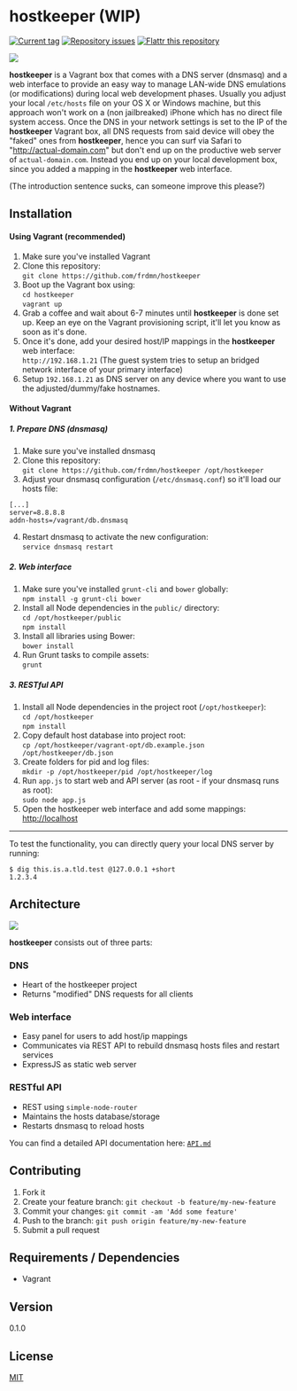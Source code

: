 # hostkeeper (WIP)

[![Current tag](http://img.shields.io/github/tag/frdmn/hostkeeper.svg)](https://github.com/frdmn/hostkeeper/tags) [![Repository issues](http://issuestats.com/github/frdmn/hostkeeper/badge/issue)](http://issuestats.com/github/frdmn/hostkeeper) [![Flattr this repository](http://api.flattr.com/button/flattr-badge-large.png)](https://flattr.com/submit/auto?user_id=frdmn&url=https://github.com/frdmn/hostkeeper)

![](http://up.frd.mn/7XNni.png)

__hostkeeper__ is a Vagrant box that comes with a DNS server (dnsmasq) and a web interface to provide an easy way to manage LAN-wide DNS emulations (or modifications) during local web development phases. Usually you adjust your local `/etc/hosts` file on your OS X or Windows machine, but this approach won't work on a (non jailbreaked) iPhone which has no direct file system access. Once the DNS in your network settings is set to the IP of the __hostkeeper__ Vagrant box, all DNS requests from said device will obey the "faked" ones from __hostkeeper__, hence you can surf via Safari to "http://actual-domain.com" but don't end up on the productive web server of `actual-domain.com`. Instead you end up on your local development box, since you added a mapping in the __hostkeeper__ web interface.

(The introduction sentence sucks, can someone improve this please?)

## Installation

#### Using Vagrant (recommended)

1. Make sure you've installed Vagrant
2. Clone this repository:  
  `git clone https://github.com/frdmn/hostkeeper`
3. Boot up the Vagrant box using:  
  `cd hostkeeper`  
  `vagrant up`
4. Grab a coffee and wait about 6-7 minutes until __hostkeeper__ is done set up. Keep an eye on the Vagrant provisioning script, it'll let you know as soon as it's done.
5. Once it's done, add your desired host/IP mappings in the __hostkeeper__ web interface:  
  `http://192.168.1.21` (The guest system tries to setup an bridged network interface of your primary interface)
6. Setup `192.168.1.21` as DNS server on any device where you want to use the adjusted/dummy/fake hostnames.

#### Without Vagrant

##### 1. Prepare DNS (dnsmasq)

1. Make sure you've installed dnsmasq
2. Clone this repository:  
  `git clone https://github.com/frdmn/hostkeeper /opt/hostkeeper`
3. Adjust your dnsmasq configuration (`/etc/dnsmasq.conf`) so it'll load our hosts file:  
```shell
[...]
server=8.8.8.8
addn-hosts=/vagrant/db.dnsmasq
```
4. Restart dnsmasq to activate the new configuration:  
  `service dnsmasq restart`

##### 2. Web interface

1. Make sure you've installed `grunt-cli` and `bower` globally:  
  `npm install -g grunt-cli bower`  
2. Install all Node dependencies in the `public/` directory:  
  `cd /opt/hostkeeper/public`  
  `npm install`
3. Install all libraries using Bower:  
  `bower install`  
4. Run Grunt tasks to compile assets:  
  `grunt`  

##### 3. RESTful API

1. Install all Node dependencies in the project root (`/opt/hostkeeper`):  
  `cd /opt/hostkeeper`  
  `npm install`
2. Copy default host database into project root:  
  `cp /opt/hostkeeper/vagrant-opt/db.example.json /opt/hostkeeper/db.json`
3. Create folders for pid and log files:  
  `mkdir -p /opt/hostkeeper/pid /opt/hostkeeper/log`
4. Run `app.js` to start web and API server (as root - if your dnsmasq runs as root):  
  `sudo node app.js`
5. Open the hostkeeper web interface and add some mappings:  
  [http://localhost]()
  
---

To test the functionality, you can directly query your local DNS server by running: 

```shell
$ dig this.is.a.tld.test @127.0.0.1 +short
1.2.3.4
```

## Architecture

![](http://i.imgur.com/NIoXALe.png)

__hostkeeper__ consists out of three parts:

### DNS

* Heart of the hostkeeper project
* Returns "modified" DNS requests for all clients

### Web interface

* Easy panel for users to add host/ip mappings
* Communicates via REST API to rebuild dnsmasq hosts files and restart services
* ExpressJS as static web server

### RESTful API

* REST using `simple-node-router`
* Maintains the hosts database/storage
* Restarts dnsmasq to reload hosts 

You can find a detailed API documentation here: [`API.md`](API.md)

## Contributing

1. Fork it
2. Create your feature branch: `git checkout -b feature/my-new-feature`
3. Commit your changes: `git commit -am 'Add some feature'`
4. Push to the branch: `git push origin feature/my-new-feature`
5. Submit a pull request

## Requirements / Dependencies

* Vagrant

## Version

0.1.0

## License

[MIT](LICENSE)
